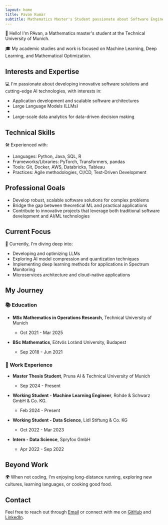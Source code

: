 ```yaml
---
layout: home
title: Pavan Kumar
subtitle: Mathematics Master's Student passionate about Software Engineering, AI, and Machine Learning
---
```


👋 Hello! I'm PAvan, a Mathematics master's student at the Technical University of Munich.

🎓 My academic studies and work is focused on Machine Learning, Deep Learning, and Mathematical Optimization.

## Interests and Expertise

💻 I'm passionate about developing innovative software solutions and cutting-edge AI technologies, with interests in:

- Application development and scalable software architectures
- Large Language Models (LLMs)
- 
- Large-scale data analytics for data-driven decision making

## Technical Skills

🛠️ Experienced with:

- Languages: Python, Java, SQL, R
- Frameworks/Libraries: PyTorch, Transformers, pandas
- Tools: Git, Docker, AWS, Databricks, Tableau
- Practices: Agile methodologies, CI/CD, Test-Driven Development

## Professional Goals

- Develop robust, scalable software solutions for complex problems
- Bridge the gap between theoretical ML and practical applications
- Contribute to innovative projects that leverage both traditional software development and AI/ML technologies

## Current Focus

🌱 Currently, I'm diving deep into:

- Developing and optimizing LLMs
- Exploring AI model compression and quantization techniques
- Implementing deep learning methods for applications in Spectrum Monitoring
- Microservices architecture and cloud-native applications

## My Journey

### 📚 Education

- **MSc Mathematics in Operations Research**, Technical University of Munich
  - Oct 2021 - Mar 2025

- **BSc Mathematics**, Eötvös Loránd University, Budapest
  - Sep 2018 - Jun 2021

### 💼 Work Experience

- **Master Thesis Student**, Pruna AI & Technical University of Munich
  - Sep 2024 - Present

- **Working Student - Machine Learning Engineer**, Rohde & Schwarz GmbH & Co. KG.
  - Feb 2024 - Present

- **Working Student - Data Science**, Lidl Stiftung & Co. KG
  - Oct 2022 - Mar 2023

- **Intern - Data Science**, Spryfox GmbH
  - Apr 2022 - Sep 2022

## Beyond Work

🌍 When not coding, I'm enjoying long-distance running, exploring new cultures, learning languages, or cooking good food.

## Contact

Feel free to reach out through [Email](pavanln049@gmail.com) or connect with me on [GitHub](https://github.com/Pavan-AIML/) and [LinkedIn](www.linkedin.com/in/kumar-pavan/).
